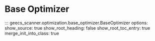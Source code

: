 # Base Optimizer

::: geecs_scanner.optimization.base_optimizer.BaseOptimizer
    options:
      show_source: true
      show_root_heading: false
      show_root_toc_entry: true
      merge_init_into_class: true